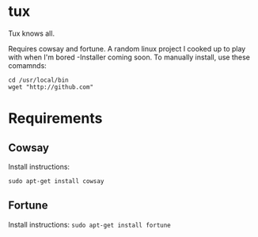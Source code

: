# tux
Tux knows all.

Requires cowsay and fortune. A random linux project I cooked up to play with when I'm bored
-Installer coming soon.
To manually install, use these comamnds: 
```
cd /usr/local/bin
wget "http://github.com"
```
# Requirements
## Cowsay
Install instructions:

 `sudo apt-get install cowsay`


## Fortune
Install instructions:
`sudo apt-get install fortune`
